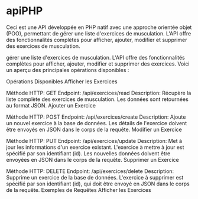 # apiPHP
Ceci est une API développée en PHP natif avec une approche orientée objet (POO), permettant de gérer une liste d'exercices de musculation. L'API offre des fonctionnalités complètes pour afficher, ajouter, modifier et supprimer des exercices de musculation. 

gérer une liste d'exercices de musculation. L'API offre des fonctionnalités complètes pour afficher, ajouter, modifier et supprimer des exercices. Voici un aperçu des principales opérations disponibles :

Opérations Disponibles
Afficher les Exercices

Méthode HTTP: GET
Endpoint: /api/exercices/read
Description: Récupère la liste complète des exercices de musculation. Les données sont retournées au format JSON.
Ajouter un Exercice

Méthode HTTP: POST
Endpoint: /api/exercices/create
Description: Ajoute un nouvel exercice à la base de données. Les détails de l'exercice doivent être envoyés en JSON dans le corps de la requête.
Modifier un Exercice

Méthode HTTP: PUT
Endpoint: /api/exercices/update
Description: Met à jour les informations d'un exercice existant. L'exercice à mettre à jour est spécifié par son identifiant (id). Les nouvelles données doivent être envoyées en JSON dans le corps de la requête.
Supprimer un Exercice

Méthode HTTP: DELETE
Endpoint: /api/exercices/delete
Description: Supprime un exercice de la base de données. L'exercice à supprimer est spécifié par son identifiant (id), qui doit être envoyé en JSON dans le corps de la requête.
Exemples de Requêtes
Afficher les Exercices
